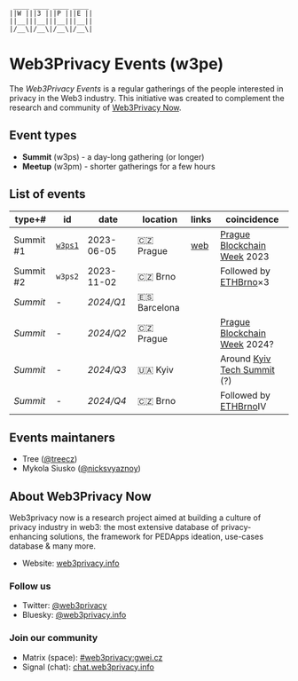 ```
 ____ ____ ____ ____ 
||W |||3 |||P |||E ||
||__|||__|||__|||__||
|/__\|/__\|/__\|/__\|
```


# Web3Privacy Events (w3pe)

The *Web3Privacy Events* is a regular gatherings of the people interested in privacy in the Web3 industry.
This initiative was created to complement the research and community of [Web3Privacy Now](https://web3privacy.info).

## Event types
* **Summit** (w3ps) - a day-long gathering (or longer)
* **Meetup** (w3pm) - shorter gatherings for a few hours

## List of events

| type+# | id | date | location | links | coincidence |
| --- | --- | --- | --- | --- | --- |
| Summit #1 | [`w3ps1`](https://github.com/web3privacy/w3ps1) | 2023-06-05 | 🇨🇿 Prague | [web](https://prague.web3privacy.info/) | [Prague Blockchain Week](https://prgblockweek.com/) 2023 | 
| Summit #2 | `w3ps2` | 2023-11-02 | 🇨🇿 Brno || Followed by [ETHBrno](https://ethbrno.cz/)×3 |
| *Summit* | - | *2024/Q1* | 🇪🇸 Barcelona ||
| *Summit* | - | *2024/Q2* | 🇨🇿 Prague || [Prague Blockchain Week](https://prgblockweek.com/) 2024? |
| *Summit* | - | *2024/Q3* | 🇺🇦 Kyiv || Around [Kyiv Tech Summit](https://www.kyivtechsummit.com/) (?) |
| *Summit* | - | *2024/Q4* | 🇨🇿 Brno || Followed by [ETHBrno](https://ethbrno.cz/)IV |

## Events maintaners

- Tree ([@treecz](https://twitter.com/treecz))
- Mykola Siusko ([@nicksvyaznoy](https://twitter.com/nicksvyaznoy))

## About Web3Privacy Now

Web3privacy now is a research project aimed at building a culture of privacy industry in web3: the most extensive database of privacy-enhancing solutions, the framework for PEDApps ideation, use-cases database & many more.
- Website: [web3privacy.info](http://web3privacy.info/)

### Follow us
- Twitter: [@web3privacy](http://twitter.com/web3privacy)
- Bluesky: [@web3privacy.info](https://staging.bsky.app/profile/web3privacy.info)

### Join our community
- Matrix (space): [#web3privacy:gwei.cz](https://matrix.to/#/#web3privacy:gwei.cz)
- Signal (chat): [chat.web3privacy.info](https://chat.web3privacy.info/)
